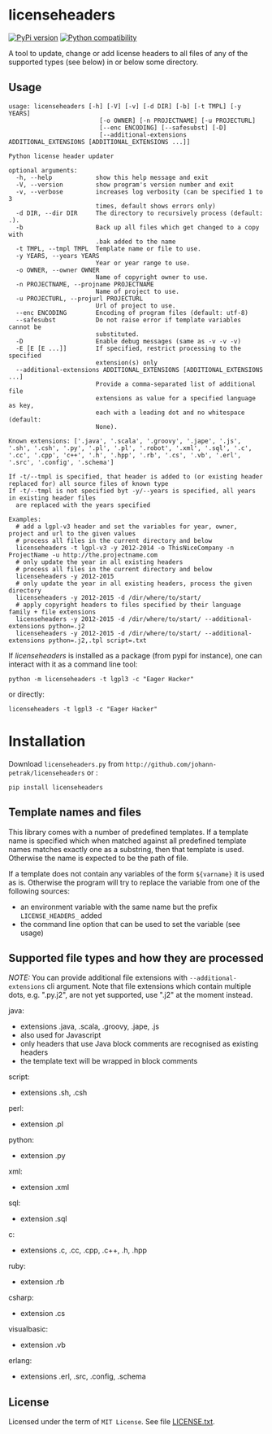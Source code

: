 # licenseheaders

[![PyPi version](https://img.shields.io/pypi/v/licenseheaders.svg)](https://pypi.python.org/pypi/licenseheaders/)
[![Python compatibility](https://img.shields.io/pypi/pyversions/licenseheaders.svg)](https://pypi.python.org/pypi/licenseheaders/)

A tool to update, change or add license headers to all files of any of 
the supported types (see below) in or below some directory.

## Usage

```
usage: licenseheaders [-h] [-V] [-v] [-d DIR] [-b] [-t TMPL] [-y YEARS]
                         [-o OWNER] [-n PROJECTNAME] [-u PROJECTURL]
                         [--enc ENCODING] [--safesubst] [-D]
                         [--additional-extensions ADDITIONAL_EXTENSIONS [ADDITIONAL_EXTENSIONS ...]]

Python license header updater

optional arguments:
  -h, --help            show this help message and exit
  -V, --version         show program's version number and exit
  -v, --verbose         increases log verbosity (can be specified 1 to 3
                        times, default shows errors only)
  -d DIR, --dir DIR     The directory to recursively process (default: .).
  -b                    Back up all files which get changed to a copy with
                        .bak added to the name
  -t TMPL, --tmpl TMPL  Template name or file to use.
  -y YEARS, --years YEARS
                        Year or year range to use.
  -o OWNER, --owner OWNER
                        Name of copyright owner to use.
  -n PROJECTNAME, --projname PROJECTNAME
                        Name of project to use.
  -u PROJECTURL, --projurl PROJECTURL
                        Url of project to use.
  --enc ENCODING        Encoding of program files (default: utf-8)
  --safesubst           Do not raise error if template variables cannot be
                        substituted.
  -D                    Enable debug messages (same as -v -v -v)
  -E [E [E ...]]        If specified, restrict processing to the specified
                        extension(s) only
  --additional-extensions ADDITIONAL_EXTENSIONS [ADDITIONAL_EXTENSIONS ...]
                        Provide a comma-separated list of additional file
                        extensions as value for a specified language as key,
                        each with a leading dot and no whitespace (default:
                        None).

Known extensions: ['.java', '.scala', '.groovy', '.jape', '.js', '.sh', '.csh', '.py', '.pl', '.pl', '.robot', '.xml', '.sql', '.c', '.cc', '.cpp', 'c++', '.h', '.hpp', '.rb', '.cs', '.vb', '.erl', '.src', '.config', '.schema']

If -t/--tmpl is specified, that header is added to (or existing header replaced for) all source files of known type
If -t/--tmpl is not specified byt -y/--years is specified, all years in existing header files
  are replaced with the years specified

Examples:
  # add a lgpl-v3 header and set the variables for year, owner, project and url to the given values
  # process all files in the current directory and below
  licenseheaders -t lgpl-v3 -y 2012-2014 -o ThisNiceCompany -n ProjectName -u http://the.projectname.com
  # only update the year in all existing headers
  # process all files in the current directory and below
  licenseheaders -y 2012-2015
  # only update the year in all existing headers, process the given directory
  licenseheaders -y 2012-2015 -d /dir/where/to/start/
  # apply copyright headers to files specified by their language family + file extensions
  licenseheaders -y 2012-2015 -d /dir/where/to/start/ --additional-extensions python=.j2
  licenseheaders -y 2012-2015 -d /dir/where/to/start/ --additional-extensions python=.j2,.tpl script=.txt
```

If *licenseheaders* is installed as a package (from pypi for instance), one can interact with it as a command line tool:

```
python -m licenseheaders -t lgpl3 -c "Eager Hacker"
```

or directly:

```
licenseheaders -t lgpl3 -c "Eager Hacker"
```


# Installation

Download ``licenseheaders.py`` from ``http://github.com/johann-petrak/licenseheaders`` or :

```
pip install licenseheaders
```

## Template names and files

This library comes with a number of predefined templates. If a template name is specified
which when matched against all predefined template names matches exactly one as a substring,
then that template is used. Otherwise the name is expected to be the path of file.

If a template does not contain any variables of the form `${varname}` it is used as is.
Otherwise the program will try to replace the variable from one of the following 
sources:

- an environment variable with the same name but the prefix `LICENSE_HEADERS_` added
- the command line option that can be used to set the variable (see usage)


## Supported file types and how they are processed

*NOTE:* You can provide additional file extensions with `--additional-extensions` cli argument.
Note that file extensions which contain multiple dots, e.g. ".py.j2", are not yet supported,
use ".j2" at the moment instead.

java:
- extensions .java, .scala, .groovy, .jape, .js
- also used for Javascript
- only headers that use Java block comments are recognised as existing headers
- the template text will be wrapped in block comments

script:
- extensions .sh, .csh

perl:
- extension .pl

python:
- extension .py

xml:
- extension .xml

sql:
- extension .sql

c:
- extensions .c, .cc, .cpp, .c++, .h, .hpp

ruby:
- extension .rb

csharp:
- extension .cs

visualbasic:
- extension .vb

erlang:
- extensions .erl, .src, .config, .schema

## License

Licensed under the term of `MIT License`. See file [LICENSE.txt](LICENSE.txt).


